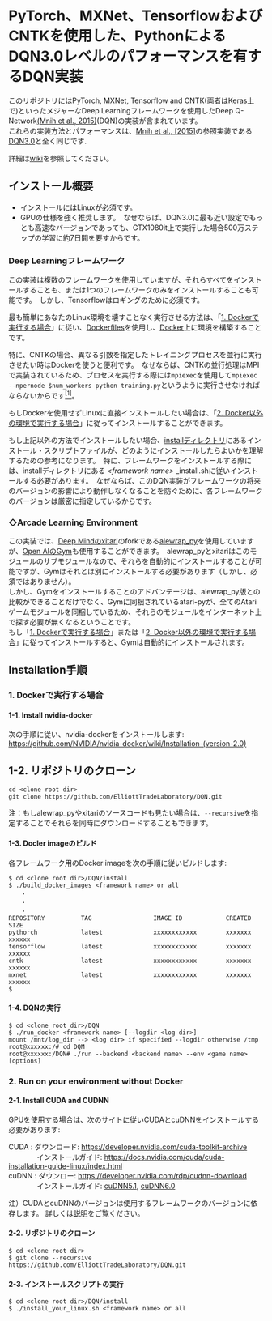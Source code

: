 # PyTorch、MXNet、TensorflowおよびCNTKを使用した、PythonによるDQN3.0レベルのパフォーマンスを有するDQN実装

このリポジトリにはPyTorch, MXNet, Tensorflow and CNTK(両者はKeras上で)といったメジャーなDeep Learningフレームワークを使用したDeep Q-Network[(Mnih et al., 2015)](https://storage.googleapis.com/deepmind-media/dqn/DQNNaturePaper.pdf)(DQN)の実装が含まれています。<br>
これらの実装方法とパフォーマンスは、[Mnih et al., [2015]](https://storage.googleapis.com/deepmind-media/dqn/DQNNaturePaper.pdf)の参照実装である[DQN3.0](https://github.com/deepmind/dqn)と全く同じです.

詳細は[wiki](https://github.com/ElliottTradeLaboratory/DQN/wiki/ホーム)を参照してください。

## インストール概要

* インストールにはLinuxが必須です。
* GPUの仕様を強く推奨します。　なぜならば、DQN3.0に最も近い設定でもっとも高速なバージョンであっても、GTX1080it上で実行した場合500万ステップの学習に約7日間を要すからです。

### Deep Learningフレームワーク

この実装は複数のフレームワークを使用していますが、それらすべてをインストールすることも、または1つのフレームワークのみをインストールすることも可能です。　しかし、Tensorflowはロギングのために必須です。

最も簡単にあなたのLinux環境を壊すことなく実行させる方法は、「[1. Dockerで実行する場合](#1-run-on-docker)」に従い、[Dockerfiles](https://github.com/ElliottTradeLaboratory/DQN/tree/master/install)を使用し、[Docker](https://www.docker.com/)上に環境を構築することです。

特に、CNTKの場合、異なる引数を指定したトレイニングプロセスを並行に実行させたい時はDockerを使うと便利です。　なぜならば、CNTKの並行処理はMPIで実装されているため、プロセスを実行する際には`mpiexec`を使用して`mpiexec --npernode $num_workers python training.py`というように実行させなければならないからです[<sup>[1]</sip>](#cntk_mpi)。

もしDockerを使用せずLinuxに直接インストールしたい場合は、「[2. Docker以外の環境で実行する場合](#2-run-on-your-environment-without-docker)」に従ってインストールすることができます。

もし上記以外の方法でインストールしたい場合、[installディレクトリ](https://github.com/ElliottTradeLaboratory/DQN/tree/master/install)にあるインストール・スクリプトファイルが、どのようにインストールしたらよいかを理解するための参考になります。　特に、フレームワークをインストールする際には、installディレクトリにある _\<framework name\>_ _install.shに従いインストールする必要があります。　なぜならば、このDQN実装がフレームワークの将来のバージョンの影響により動作しなくなることを防ぐために、各フレームワークのバージョンは厳密に指定しているからです。

### ◇Arcade Learning Environment

この実装では、[Deep Mindのxitari](https://github.com/deepmind/xitari)のforkである[alewrap_py](https://github.com/ElliottTradeLaboratory/alewrap_py)を使用していますが、[Open AIのGym](https://github.com/openai/gym)も使用することができます。　alewrap_pyとxitariはこのモジュールのサブモジュールなので、それらを自動的にインストールすることが可能ですが、Gymはそれとは別にインストールする必要があります（しかし、必須ではありません）。<br>
しかし、Gymをインストールすることのアドバンテージは、alewrap_py版との比較ができることだけでなく、Gymに同梱されているatari-pyが、全てのAtariゲームモジュールを同梱しているため、それらのモジュールをインターネット上で探す必要が無くなるということです。<br>
もし「[1. Dockerで実行する場合](#1-run-on-docker)」または「[2. Docker以外の環境で実行する場合](#2-run-on-your-environment-without-docker)」に従ってインストールすると、Gymは自動的にインストールされます。

## Installation手順

### 1. Dockerで実行する場合

#### 1-1. Install nvidia-docker

次の手順に従い、nvidia-dockerをインストールします:
https://github.com/NVIDIA/nvidia-docker/wiki/Installation-(version-2.0)

## 1-2. リポジトリのクローン

```
cd <clone root dir>
git clone https://github.com/ElliottTradeLaboratory/DQN.git
```

注：もしalewrap_pyやxitariのソースコードも見たい場合は、`--recursive`を指定することでそれらを同時にダウンロードすることもできます。


#### 1-3. Docler imageのビルド

各フレームワーク用のDocker imageを次の手順に従いビルドします:
```
$ cd <clone root dir>/DQN/install
$ ./build_docker_images <framework name> or all
　　・
　　・
　　・
REPOSITORY          TAG                 IMAGE ID            CREATED             SIZE
pythorch            latest              xxxxxxxxxxxx        xxxxxxx             xxxxxx
tensorflow          latest              xxxxxxxxxxxx        xxxxxxx             xxxxxx
cntk                latest              xxxxxxxxxxxx        xxxxxxx             xxxxxx
mxnet               latest              xxxxxxxxxxxx        xxxxxxx             xxxxxx
$
```

#### 1-4. DQNの実行

```
$ cd <clone root dir>/DQN
$ ./run_docker <framework name> [--logdir <log dir>]
mount /mnt/log_dir --> <log dir> if specified --logdir otherwise /tmp 
root@xxxxxx:/# cd DQM
root@xxxxxx:/DQN# ./run --backend <backend name> --env <game name> [options]
```

### 2. Run on your environment without Docker

#### 2-1. Install CUDA and CUDNN

GPUを使用する場合は、次のサイトに従いCUDAとcuDNNをインストールする必要があります:

CUDA  : ダウンロード: https://developer.nvidia.com/cuda-toolkit-archive<br>
　　　　インストールガイド: https://docs.nvidia.com/cuda/cuda-installation-guide-linux/index.html<br>
cuDNN : ダウンロー: https://developer.nvidia.com/rdp/cudnn-download<br>
　　　　インストールガイド: [cuDNN5.1](http://developer2.download.nvidia.com/compute/machine-learning/cudnn/secure/v5.1/prod/doc/cudnn_install.txt?4Y7u0FqHrotFcmVuCKOpM2anE-n8iMSBbn9WCrSMFTUFQzXCSGfEIkdPvFi0yoyTYBTKJzIiKiVwvgSYDqnfDzpew8WT1PdIAnXOeStXoMX2meBxzvBWZmNaVc3dt5u8Cv96mWCoTVp87ppWFM22UG1vqwAgwu4pR-W7m7fuHGOfIMYr), [cuDNN6.0](http://developer2.download.nvidia.com/compute/machine-learning/cudnn/secure/v6/prod/Doc/cudnn_install-2.txt?5e1fCcgO0eYlHY7zwZH-LBiJJBZRX4pF_wv1Gf3hq1lpsF6Q0pvkc0BkdZKVwfxaT-m8iAjLn0ZV6NRh_-jGp8GCMDnmUmCHtxQ82UQnwQVlrzZebTFGRm5q90Ic8S7UC2SMG0Z-NXlwLQfqOpr7l6YErWhJB1Ai2dc4ggsXjPFAtEx_)

注）CUDAとcuDNNのバージョンは使用するフレームワークのバージョンに依存します。 詳しくは[説明](#description)をご覧ください。

#### 2-2. リポジトリのクローン

```
$ cd <clone root dir>
$ git clone --recursive https://github.com/ElliottTradeLaboratory/DQN.git
```

#### 2-3. インストールスクリプトの実行

```
$ cd <clone root dir>/DQN/install
$ ./install_your_linux.sh <framework name> or all
```
